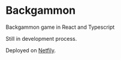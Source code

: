# Backgammon

Backgammon game in React and Typescript

Still in development process.

Deployed on [Netfily](https://ornate-dodol-04fcaf.netlify.app/).
